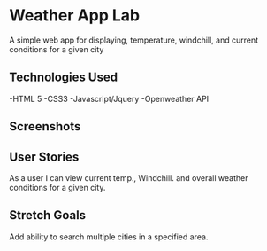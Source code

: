 # Weather App Lab
A simple web app for displaying, temperature, windchill, and current conditions for a given city

## Technologies Used
-HTML 5
-CSS3
-Javascript/Jquery
-Openweather API

## Screenshots


## User Stories
As a user I can view current temp., Windchill. and overall weather conditions for a given city.

## Stretch Goals
Add ability to search multiple cities in a specified area.